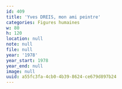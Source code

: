 ```yaml
---
id: 409
title: 'Yves DREIS, mon ami peintre'
categories: Figures humaines
w: 80
h: 120
location: null
note: null
file: null
year: '1978'
year_start: 1978
year_end: null
image: null
uuid: a55fc3fa-4cb0-4b39-8624-ce679d897b24
---
```


